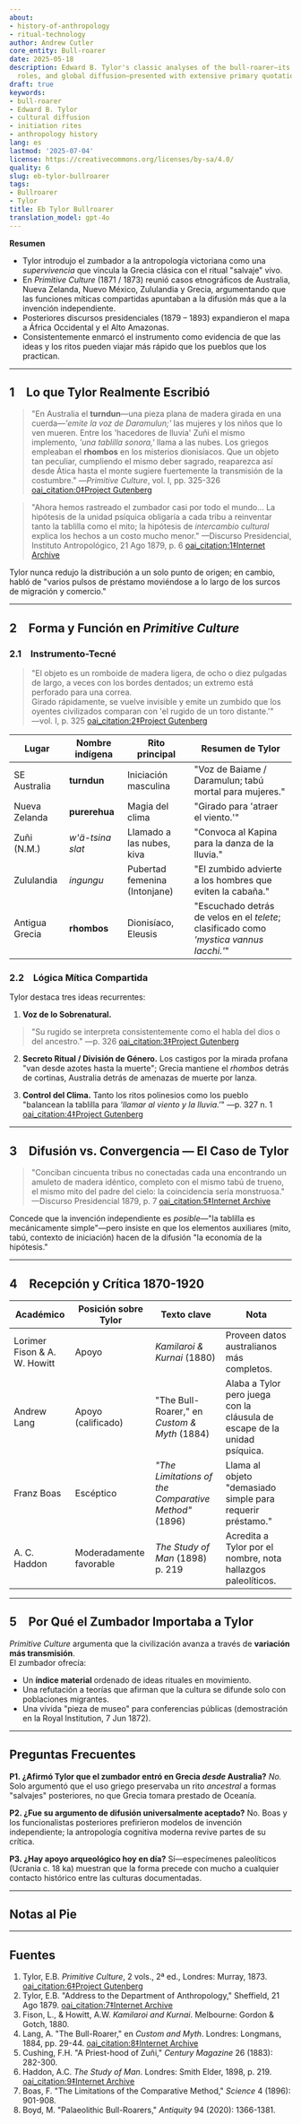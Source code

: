 ```yaml
---
about:
- history-of-anthropology
- ritual-technology
author: Andrew Cutler
core_entity: Bull-roarer
date: 2025-05-18
description: Edward B. Tylor's classic analyses of the bull-roarer—its form, ritual
  roles, and global diffusion—presented with extensive primary quotations.
draft: true
keywords:
- bull-roarer
- Edward B. Tylor
- cultural diffusion
- initiation rites
- anthropology history
lang: es
lastmod: '2025-07-04'
license: https://creativecommons.org/licenses/by-sa/4.0/
quality: 6
slug: eb-tylor-bullroarer
tags:
- Bullroarer
- Tylor
title: Eb Tylor Bullroarer
translation_model: gpt-4o
---
```


**Resumen**

- Tylor introdujo el zumbador a la antropología victoriana como una *supervivencia* que vincula la Grecia clásica con el ritual "salvaje" vivo.  
- En *Primitive Culture* (1871 / 1873) reunió casos etnográficos de Australia, Nueva Zelanda, Nuevo México, Zululandia y Grecia, argumentando que las funciones míticas compartidas apuntaban a la difusión más que a la invención independiente.  
- Posteriores discursos presidenciales (1879 – 1893) expandieron el mapa a África Occidental y el Alto Amazonas.  
- Consistentemente enmarcó el instrumento como evidencia de que las ideas y los ritos pueden viajar más rápido que los pueblos que los practican.  

---

## 1 Lo que Tylor Realmente Escribió

> "En Australia el **turndun**—una pieza plana de madera girada en una cuerda—*'emite la voz de Daramulun;'* las mujeres y los niños que lo ven mueren. 
> Entre los 'hacedores de lluvia' Zuñi el mismo implemento, *'una tablilla sonora,'* llama a las nubes. 
> Los griegos empleaban el **rhombos** en los misterios dionisíacos. 
> Que un objeto tan peculiar, cumpliendo el mismo deber sagrado, reaparezca así desde Ática hasta el monte sugiere fuertemente la transmisión de la costumbre." 
> —*Primitive Culture*, vol. I, pp. 325-326 [oai_citation:0‡Project Gutenberg](https://www.gutenberg.org/files/70458/70458-h/70458-h.htm) 

> "Ahora hemos rastreado el zumbador casi por todo el mundo… La hipótesis de la unidad psíquica obligaría a cada tribu a reinventar tanto la tablilla como el mito; la hipótesis de *intercambio cultural* explica los hechos a un costo mucho menor." 
> —Discurso Presidencial, Instituto Antropológico, 21 Ago 1879, p. 6 [oai_citation:1‡Internet Archive](https://ia801501.us.archive.org/10/items/in.ernet.dli.2015.221679/2015.221679.Primitive-Ritual_text.pdf) 

Tylor nunca redujo la distribución a un solo punto de origen; en cambio, habló de "varios pulsos de préstamo moviéndose a lo largo de los surcos de migración y comercio."

---

## 2 Forma y Función en *Primitive Culture*

### 2.1 Instrumento-Tecné

> "El objeto es un romboide de madera ligera, de ocho o diez pulgadas de largo, a veces con los bordes dentados; un extremo está perforado para una correa.  
> Girado rápidamente, se vuelve invisible y emite un zumbido que los oyentes civilizados comparan con 'el rugido de un toro distante.'"  
> —vol. I, p. 325  [oai_citation:2‡Project Gutenberg](https://www.gutenberg.org/files/70458/70458-h/70458-h.htm)  

| Lugar        | Nombre indígena | Rito principal          | Resumen de Tylor |
|--------------|-----------------|-------------------------|------------------|
| SE Australia | **turndun** | Iniciación masculina | "Voz de Baiame / Daramulun; tabú mortal para mujeres." |
| Nueva Zelanda | **purerehua** | Magia del clima | "Girado para 'atraer el viento.'" |
| Zuñi (N.M.) | *w'ä-tsina slat*| Llamado a las nubes, kiva | "Convoca al Kapina para la danza de la lluvia." |
| Zululandia | *ingungu* | Pubertad femenina (Intonjane) | "El zumbido advierte a los hombres que eviten la cabaña." |
| Antigua Grecia| **rhombos** | Dionisíaco, Eleusis | "Escuchado detrás de velos en el *telete*; clasificado como *'mystica vannus Iacchi.'*" |

### 2.2 Lógica Mítica Compartida

Tylor destaca tres ideas recurrentes:

1. **Voz de lo Sobrenatural.** 
 > "Su rugido se interpreta consistentemente como el habla del dios o del ancestro." —p. 326 [oai_citation:3‡Project Gutenberg](https://www.gutenberg.org/files/70458/70458-h/70458-h.htm) 

2. **Secreto Ritual / División de Género.** 
 Los castigos por la mirada profana "van desde azotes hasta la muerte"; Grecia mantiene el *rhombos* detrás de cortinas, Australia detrás de amenazas de muerte por lanza.

3. **Control del Clima.** 
 Tanto los ritos polinesios como los pueblo "balancean la tablilla para *'llamar al viento y la lluvia.'*" —p. 327 n. 1 [oai_citation:4‡Project Gutenberg](https://www.gutenberg.org/files/70458/70458-h/70458-h.htm) 

---

## 3 Difusión vs. Convergencia — El Caso de Tylor

> "Conciban cincuenta tribus no conectadas cada una encontrando un amuleto de madera idéntico, completo con el mismo tabú de trueno, el mismo mito del padre del cielo: la coincidencia sería monstruosa."  
> —Discurso Presidencial 1879, p. 7  [oai_citation:5‡Internet Archive](https://ia801501.us.archive.org/10/items/in.ernet.dli.2015.221679/2015.221679.Primitive-Ritual_text.pdf?utm_source=chatgpt.com)  

Concede que la invención independiente es *posible*—"la tablilla es mecánicamente simple"—pero insiste en que los elementos auxiliares (mito, tabú, contexto de iniciación) hacen de la difusión "la economía de la hipótesis."

---

## 4 Recepción y Crítica 1870-1920

| Académico | Posición sobre Tylor | Texto clave | Nota |
|-----------|----------------------|-------------|------|
| Lorimer Fison & A. W. Howitt | Apoyo | *Kamilaroi & Kurnai* (1880) | Proveen datos australianos más completos. |
| Andrew Lang | Apoyo (calificado) | "The Bull-Roarer," en *Custom & Myth* (1884) | Alaba a Tylor pero juega con la cláusula de escape de la unidad psíquica. |
| Franz Boas | Escéptico | *"The Limitations of the Comparative Method"* (1896) | Llama al objeto "demasiado simple para requerir préstamo." |
| A. C. Haddon | Moderadamente favorable | *The Study of Man* (1898) p. 219 | Acredita a Tylor por el nombre, nota hallazgos paleolíticos. |

---

## 5 Por Qué el Zumbador Importaba a Tylor

*Primitive Culture* argumenta que la civilización avanza a través de **variación más transmisión**.  
El zumbador ofrecía:

* Un **índice material** ordenado de ideas rituales en movimiento.  
* Una refutación a teorías que afirman que la cultura se difunde solo con poblaciones migrantes.  
* Una vívida "pieza de museo" para conferencias públicas (demostración en la Royal Institution, 7 Jun 1872).

---

## Preguntas Frecuentes

**P1. ¿Afirmó Tylor que el zumbador entró en Grecia *desde* Australia?** 
*No.* Solo argumentó que el uso griego preservaba un rito *ancestral* a formas "salvajes" posteriores, no que Grecia tomara prestado de Oceanía.

**P2. ¿Fue su argumento de difusión universalmente aceptado?** 
No. Boas y los funcionalistas posteriores prefirieron modelos de invención independiente; la antropología cognitiva moderna revive partes de su crítica.

**P3. ¿Hay apoyo arqueológico hoy en día?** 
Sí—especímenes paleolíticos (Ucrania c. 18 ka) muestran que la forma precede con mucho a cualquier contacto histórico entre las culturas documentadas.

---

## Notas al Pie

[^1]: Todas las citas de Tylor son de *Primitive Culture*, 2ª ed. (1873) a menos que se indique; los números de página siguen esa edición.  
[^2]: Discurso Presidencial publicado en *Journal of the Anthropological Institute*, vol. 9 (1880).  
[^3]: Ejemplos australianos de Fison & Howitt, *Kamilaroi and Kurnai* (1880) pp. 267-268.  
[^4]: Datos Zuñi de F. H. Cushing, "A Zuñi Priest-hood," *Century Magazine* (1883).  
[^5]: Escolio griego sobre Clemente de Alejandría, *Protrepticus* II 15.  

---

## Fuentes

1. Tylor, E.B. *Primitive Culture*, 2 vols., 2ª ed., Londres: Murray, 1873. [oai_citation:6‡Project Gutenberg](https://www.gutenberg.org/files/70458/70458-h/70458-h.htm) 
2. Tylor, E.B. "Address to the Department of Anthropology," Sheffield, 21 Ago 1879. [oai_citation:7‡Internet Archive](https://ia801501.us.archive.org/10/items/in.ernet.dli.2015.221679/2015.221679.Primitive-Ritual_text.pdf) 
3. Fison, L., & Howitt, A.W. *Kamilaroi and Kurnai*. Melbourne: Gordon & Gotch, 1880. 
4. Lang, A. "The Bull-Roarer," en *Custom and Myth*. Londres: Longmans, 1884, pp. 29-44. [oai_citation:8‡Internet Archive](https://archive.org/download/custommyth00lang/custommyth00lang_djvu.txt) 
5. Cushing, F.H. "A Priest-hood of Zuñi," *Century Magazine* 26 (1883): 282-300. 
6. Haddon, A.C. *The Study of Man*. Londres: Smith Elder, 1898, p. 219. [oai_citation:9‡Internet Archive](https://archive.org/download/studyofman00hadduoft/studyofman00hadduoft.pdf) 
7. Boas, F. "The Limitations of the Comparative Method," *Science* 4 (1896): 901-908. 
8. Boyd, M. "Palaeolithic Bull-Roarers," *Antiquity* 94 (2020): 1366-1381.